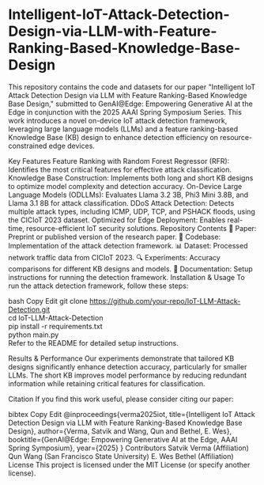 # Intelligent-IoT-Attack-Detection-Design-via-LLM-with-Feature-Ranking-Based-Knowledge-Base-Design
This repository contains the code and datasets for our paper "Intelligent IoT Attack Detection Design via LLM with Feature Ranking-Based Knowledge Base Design," submitted to GenAI@Edge: Empowering Generative AI at the Edge in conjunction with the 2025 AAAI Spring Symposium Series. This work introduces a novel on-device IoT attack detection framework, leveraging large language models (LLMs) and a feature ranking-based Knowledge Base (KB) design to enhance detection efficiency on resource-constrained edge devices.

Key Features
Feature Ranking with Random Forest Regressor (RFR): Identifies the most critical features for effective attack classification.
Knowledge Base Construction: Implements both long and short KB designs to optimize model complexity and detection accuracy.
On-Device Large Language Models (ODLLMs): Evaluates Llama 3.2 3B, Phi3 Mini 3.8B, and Llama 3.1 8B for attack classification.
DDoS Attack Detection: Detects multiple attack types, including ICMP, UDP, TCP, and PSHACK floods, using the CICIoT 2023 dataset.
Optimized for Edge Deployment: Enables real-time, resource-efficient IoT security solutions.
Repository Contents
📄 Paper: Preprint or published version of the research paper.
📝 Codebase: Implementation of the attack detection framework.
📊 Dataset: Processed network traffic data from CICIoT 2023.
🔍 Experiments: Accuracy comparisons for different KB designs and models.
📖 Documentation: Setup instructions for running the detection framework.
Installation & Usage
To run the attack detection framework, follow these steps:

bash
Copy
Edit
git clone https://github.com/your-repo/IoT-LLM-Attack-Detection.git  
cd IoT-LLM-Attack-Detection  
pip install -r requirements.txt  
python main.py  
Refer to the README for detailed setup instructions.

Results & Performance
Our experiments demonstrate that tailored KB designs significantly enhance detection accuracy, particularly for smaller LLMs. The short KB improves model performance by reducing redundant information while retaining critical features for classification.

Citation
If you find this work useful, please consider citing our paper:

bibtex
Copy
Edit
@inproceedings{verma2025iot,
  title={Intelligent IoT Attack Detection Design via LLM with Feature Ranking-Based Knowledge Base Design},
  author={Verma, Satvik and Wang, Qun and Bethel, E. Wes},
  booktitle={GenAI@Edge: Empowering Generative AI at the Edge, AAAI Spring Symposium},
  year={2025}
}
Contributors
Satvik Verma (Affiliation)
Qun Wang (San Francisco State University)
E. Wes Bethel (Affiliation)
License
This project is licensed under the MIT License (or specify another license).
